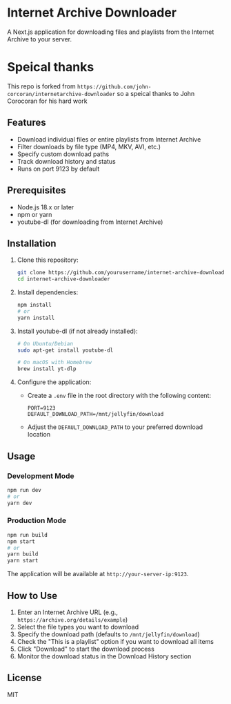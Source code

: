 # Internet Archive Downloader

A Next.js application for downloading files and playlists from the Internet Archive to your server.

# Speical thanks
This repo is forked from `https://github.com/john-corcoran/internetarchive-downloader` so a speical thanks to John Corocoran for his hard work

## Features

- Download individual files or entire playlists from Internet Archive
- Filter downloads by file type (MP4, MKV, AVI, etc.)
- Specify custom download paths
- Track download history and status
- Runs on port 9123 by default

## Prerequisites

- Node.js 18.x or later
- npm or yarn
- youtube-dl (for downloading from Internet Archive)

## Installation

1. Clone this repository:
   ```bash
   git clone https://github.com/yourusername/internet-archive-downloader.git
   cd internet-archive-downloader
   ```

2. Install dependencies:
   ```bash
   npm install
   # or
   yarn install
   ```

3. Install youtube-dl (if not already installed):
   ```bash
   # On Ubuntu/Debian
   sudo apt-get install youtube-dl
   
   # On macOS with Homebrew
   brew install yt-dlp
   ```

4. Configure the application:
   - Create a `.env` file in the root directory with the following content:
     ```
     PORT=9123
     DEFAULT_DOWNLOAD_PATH=/mnt/jellyfin/download
     ```
   - Adjust the `DEFAULT_DOWNLOAD_PATH` to your preferred download location

## Usage

### Development Mode

```bash
npm run dev
# or
yarn dev
```

### Production Mode

```bash
npm run build
npm start
# or
yarn build
yarn start
```

The application will be available at `http://your-server-ip:9123`.

## How to Use

1. Enter an Internet Archive URL (e.g., `https://archive.org/details/example`)
2. Select the file types you want to download
3. Specify the download path (defaults to `/mnt/jellyfin/download`)
4. Check the "This is a playlist" option if you want to download all items
5. Click "Download" to start the download process
6. Monitor the download status in the Download History section

## License

MIT
